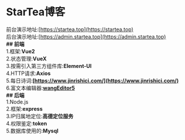 # StarTea博客  
前台演示地址:[https://startea.top](https://startea.top)  
后台演示地址:[https://admin.startea.top](https://admin.startea.top)  
**## 前端**   
1.框架:**Vue2**  
2.状态管理:**VueX**  
3.按需引入第三方组件库:**Element-UI**   
4.HTTP请求:**Axios**   
5.每日诗词:**[https://www.jinrishici.com/](https://www.jinrishici.com/)**   
6.富文本编辑器:**[wangEditor5](https://www.wangeditor.com/)**    
**## 后端**   
1.Node.js    
2.框架:**express**    
3.IP归属地定位:**高德定位服务**    
4.权限鉴定:**token**     
5.数据库使用的:**Mysql**     
